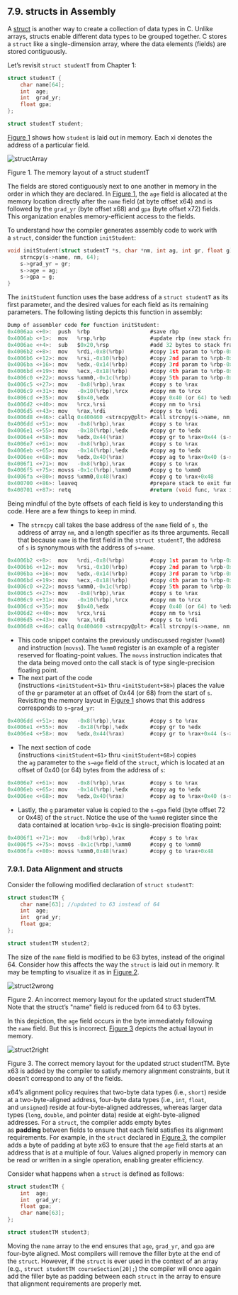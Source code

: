 ## 7.9. structs in Assembly

A [struct](https://diveintosystems.org/book/C2-C_depth/structs.html#_c_structs) is another way to create a collection of data types in C. Unlike arrays, structs enable different data types to be grouped together. C stores a `struct` like a single-dimension array, where the data elements (fields) are stored contiguously.

Let’s revisit `struct studentT` from Chapter 1:

```c
struct studentT {
    char name[64];
    int  age;
    int  grad_yr;
    float gpa;
};

struct studentT student;
```

[Figure 1](https://diveintosystems.org/book/C7-x86_64/structs.html#structArray6) shows how `student` is laid out in memory. Each xi denotes the address of a particular field.

![structArray](https://diveintosystems.org/book/C7-x86_64/_images/structArray.png)

Figure 1. The memory layout of a struct studentT

The fields are stored contiguously next to one another in memory in the order in which they are declared. In [Figure 1](https://diveintosystems.org/book/C7-x86_64/structs.html#structArray6), the `age` field is allocated at the memory location directly after the `name` field (at byte offset x64) and is followed by the `grad_yr` (byte offset x68) and `gpa` (byte offset x72) fields. This organization enables memory-efficient access to the fields.

To understand how the compiler generates assembly code to work with a `struct`, consider the function `initStudent`:

```c
void initStudent(struct studentT *s, char *nm, int ag, int gr, float g) {
    strncpy(s->name, nm, 64);
    s->grad_yr = gr;
    s->age = ag;
    s->gpa = g;
}
```

The `initStudent` function uses the base address of a `struct studentT` as its first parameter, and the desired values for each field as its remaining parameters. The following listing depicts this function in assembly:

```c
Dump of assembler code for function initStudent:
0x4006aa <+0>:  push  %rbp                   #save rbp
0x4006ab <+1>:  mov   %rsp,%rbp              #update rbp (new stack frame)
0x4006ae <+4>:  sub   $0x20,%rsp             #add 32 bytes to stack frame
0x4006b2 <+8>:  mov   %rdi,-0x8(%rbp)        #copy 1st param to %rbp-0x8 (s)
0x4006b6 <+12>: mov   %rsi,-0x10(%rbp)       #copy 2nd param to %rpb-0x10 (nm)
0x4006ba <+16>: mov   %edx,-0x14(%rbp)       #copy 3rd param to %rbp-0x14 (ag)
0x4006bd <+19>: mov   %ecx,-0x18(%rbp)       #copy 4th param to %rbp-0x18 (gr)
0x4006c0 <+22>: movss %xmm0,-0x1c(%rbp)      #copy 5th param to %rbp-0x1c (g)
0x4006c5 <+27>: mov   -0x8(%rbp),%rax        #copy s to %rax
0x4006c9 <+31>: mov   -0x10(%rbp),%rcx       #copy nm to %rcx
0x4006cd <+35>: mov   $0x40,%edx             #copy 0x40 (or 64) to %edx
0x4006d2 <+40>: mov   %rcx,%rsi              #copy nm to %rsi
0x4006d5 <+43>: mov   %rax,%rdi              #copy s to %rdi
0x4006d8 <+46>: callq 0x400460 <strncpy@plt> #call strcnpy(s->name, nm, 64)
0x4006dd <+51>: mov   -0x8(%rbp),%rax        #copy s to %rax
0x4006e1 <+55>: mov   -0x18(%rbp),%edx       #copy gr to %edx
0x4006e4 <+58>: mov   %edx,0x44(%rax)        #copy gr to %rax+0x44 (s->grad_yr)
0x4006e7 <+61>: mov   -0x8(%rbp),%rax        #copy s to %rax
0x4006eb <+65>: mov   -0x14(%rbp),%edx       #copy ag to %edx
0x4006ee <+68>: mov   %edx,0x40(%rax)        #copy ag to %rax+0x40 (s->age)
0x4006f1 <+71>: mov   -0x8(%rbp),%rax        #copy s to %rax
0x4006f5 <+75>: movss -0x1c(%rbp),%xmm0      #copy g to %xmm0
0x4006fa <+80>: movss %xmm0,0x48(%rax)       #copy g to %rax+0x48
0x400700 <+86>: leaveq                       #prepare stack to exit function
0x400701 <+87>: retq                         #return (void func, %rax ignored)
```

Being mindful of the byte offsets of each field is key to understanding this code. Here are a few things to keep in mind.

- The `strncpy` call takes the base address of the `name` field of `s`, the address of array `nm`, and a length specifier as its three arguments. Recall that because `name` is the first field in the `struct studentT`, the address of `s` is synonymous with the address of `s→name`.

```c
0x4006b2 <+8>:  mov   %rdi,-0x8(%rbp)        #copy 1st param to %rbp-0x8 (s)
0x4006b6 <+12>: mov   %rsi,-0x10(%rbp)       #copy 2nd param to %rpb-0x10 (nm)
0x4006ba <+16>: mov   %edx,-0x14(%rbp)       #copy 3rd param to %rbp-0x14 (ag)
0x4006bd <+19>: mov   %ecx,-0x18(%rbp)       #copy 4th param to %rbp-0x18 (gr)
0x4006c0 <+22>: movss %xmm0,-0x1c(%rbp)      #copy 5th param to %rbp-0x1c (g)
0x4006c5 <+27>: mov   -0x8(%rbp),%rax        #copy s to %rax
0x4006c9 <+31>: mov   -0x10(%rbp),%rcx       #copy nm to %rcx
0x4006cd <+35>: mov   $0x40,%edx             #copy 0x40 (or 64) to %edx
0x4006d2 <+40>: mov   %rcx,%rsi              #copy nm to %rsi
0x4006d5 <+43>: mov   %rax,%rdi              #copy s to %rdi
0x4006d8 <+46>: callq 0x400460 <strncpy@plt> #call strcnpy(s->name, nm, 64)
```

- This code snippet contains the previously undiscussed register (`%xmm0`) and instruction (`movss`). The `%xmm0` register is an example of a register reserved for floating-point values. The `movss` instruction indicates that the data being moved onto the call stack is of type single-precision floating point.
- The next part of the code (instructions `<initStudent+51>` thru `<initStudent+58>`) places the value of the `gr` parameter at an offset of 0x44 (or 68) from the start of `s`. Revisiting the memory layout in [Figure 1](https://diveintosystems.org/book/C7-x86_64/structs.html#structArray6) shows that this address corresponds to `s→grad_yr`:

```c
0x4006dd <+51>: mov   -0x8(%rbp),%rax        #copy s to %rax
0x4006e1 <+55>: mov   -0x18(%rbp),%edx       #copy gr to %edx
0x4006e4 <+58>: mov   %edx,0x44(%rax)        #copy gr to %rax+0x44 (s->grad_yr)
```

- The next section of code (instructions `<initStudent+61>` thru `<initStudent+68>`) copies the `ag` parameter to the `s→age` field of the `struct`, which is located at an offset of 0x40 (or 64) bytes from the address of `s`:

```c
0x4006e7 <+61>: mov   -0x8(%rbp),%rax        #copy s to %rax
0x4006eb <+65>: mov   -0x14(%rbp),%edx       #copy ag to %edx
0x4006ee <+68>: mov   %edx,0x40(%rax)        #copy ag to %rax+0x40 (s->age)
```

- Lastly, the `g` parameter value is copied to the `s→gpa` field (byte offset 72 or 0x48) of the `struct`. Notice the use of the `%xmm0` register since the data contained at location `%rbp-0x1c` is single-precision floating point:

```c
0x4006f1 <+71>: mov   -0x8(%rbp),%rax        #copy s to %rax
0x4006f5 <+75>: movss -0x1c(%rbp),%xmm0      #copy g to %xmm0
0x4006fa <+80>: movss %xmm0,0x48(%rax)       #copy g to %rax+0x48
```

### [](https://diveintosystems.org/book/C7-x86_64/structs.html#_data_alignment_and_structs)7.9.1. Data Alignment and structs

Consider the following modified declaration of `struct studentT`:

```c
struct studentTM {
    char name[63]; //updated to 63 instead of 64
    int  age;
    int  grad_yr;
    float gpa;
};

struct studentTM student2;
```

The size of the `name` field is modified to be 63 bytes, instead of the original 64. Consider how this affects the way the `struct` is laid out in memory. It may be tempting to visualize it as in [Figure 2](https://diveintosystems.org/book/C7-x86_64/structs.html#wrongLayout).

![struct2wrong](https://diveintosystems.org/book/C7-x86_64/_images/struct2wrong.png)

Figure 2. An incorrect memory layout for the updated struct studentTM. Note that the struct’s "name" field is reduced from 64 to 63 bytes.

In this depiction, the `age` field occurs in the byte immediately following the `name` field. But this is incorrect. [Figure 3](https://diveintosystems.org/book/C7-x86_64/structs.html#correctLayout) depicts the actual layout in memory.

![struct2right](https://diveintosystems.org/book/C7-x86_64/_images/struct2right.png)

Figure 3. The correct memory layout for the updated struct studentTM. Byte x63 is added by the compiler to satisfy memory alignment constraints, but it doesn’t correspond to any of the fields.

x64’s alignment policy requires that two-byte data types (i.e., `short`) reside at a two-byte-aligned address, four-byte data types (i.e., `int`, `float`, and `unsigned`) reside at four-byte-aligned addresses, whereas larger data types (`long`, `double`, and pointer data) reside at eight-byte-aligned addresses. For a `struct`, the compiler adds empty bytes as **padding** between fields to ensure that each field satisfies its alignment requirements. For example, in the `struct` declared in [Figure 3](https://diveintosystems.org/book/C7-x86_64/structs.html#correctLayout), the compiler adds a byte of padding at byte x63 to ensure that the `age` field starts at an address that is at a multiple of four. Values aligned properly in memory can be read or written in a single operation, enabling greater efficiency.

Consider what happens when a `struct` is defined as follows:

```c
struct studentTM {
    int  age;
    int  grad_yr;
    float gpa;
    char name[63];
};

struct studentTM student3;
```

Moving the `name` array to the end ensures that `age`, `grad_yr`, and `gpa` are four-byte aligned. Most compilers will remove the filler byte at the end of the `struct`. However, if the `struct` is ever used in the context of an array (e.g., `struct studentTM courseSection[20];`) the compiler will once again add the filler byte as padding between each `struct` in the array to ensure that alignment requirements are properly met.
